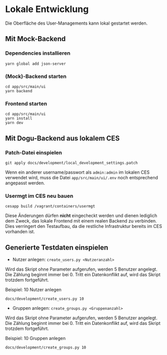 # Lokale Entwicklung

Die Oberfläche des User-Managements kann lokal gestartet werden.

## Mit Mock-Backend

### Dependencies installieren
```
yarn global add json-server
```

### (Mock)-Backend starten
```
cd app/src/main/ui
yarn backend
```

### Frontend starten
```
cd app/src/main/ui
yarn install
yarn dev
```

## Mit Dogu-Backend aus lokalem CES

### Patch-Datei einspielen

```shell
git apply docs/development/local_development_settings.patch
```

Wenn ein anderer username/passwort als `admin:admin` im lokalen CES verwendet wird, 
muss die Datei `app/src/main/ui/.env` noch entsprechend angepasst werden.

### Usermgt im CES neu bauen

```shell
cesapp build /vagrant/containers/usermgt
```

Diese Änderungen dürfen **nicht** eingecheckt werden und dienen lediglich dem Zweck, das lokale
Frontend mit einem realen Backend zu verbinden. Dies verringert den Testaufbau, da die restliche 
Infrastruktur bereits im CES vorhanden ist.

## Generierte Testdaten einspielen

- Nutzer anlegen: `create_users.py <Nutzeranzahl>`

Wird das Skript ohne Parameter aufgerufen, werden 5 Benutzer angelegt. Die Zählung beginnt immer bei 0.
Tritt ein Datenkonflikt auf, wird das Skript trotzdem fortgeführt.

Beispiel: 10 Nutzer anlegen
```shell
docs/development/create_users.py 10
```

- Gruppen anlegen: `create_groups.py <Gruppenanzahl>`

Wird das Skript ohne Parameter aufgerufen, werden 5 Benutzer angelegt. Die Zählung beginnt immer bei 0.
Tritt ein Datenkonflikt auf, wird das Skript trotzdem fortgeführt.

Beispiel: 10 Gruppen anlegen
```shell
docs/development/create_groups.py 10
```
